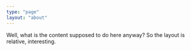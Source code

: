 ```yaml
---
type: "page"
layout: "about"
---
```


Well, what is the content supposed to do here anyway?
So the layout is relative, interesting.